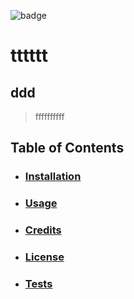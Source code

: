 ![badge](https://img.shields.io/badge/license-MIT-green)
  # tttttt
  
  ## ddd
  
  > ffffffffff

  ## Table of Contents
  - ### [Installation](#Installation)
  - ### [Usage](#Usage)
  - ### [Credits](#Credits)
  - ### [License](#License)
  - ### [Tests](#Tests)


